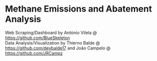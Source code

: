 # Methane Emissions and Abatement Analysis

Web Scraping/Dashboard by António Vilela @ https://github.com/BlueSkeleton </br>
Data Analysis/Visualization by Thierno Balde @ https://github.com/devbalde17 and João Campelo @ https://github.com/JRCampz
